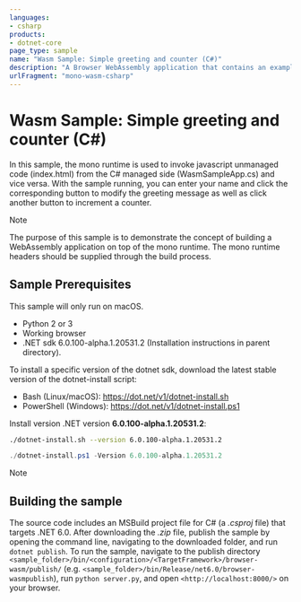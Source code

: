```yaml
---
languages:
- csharp
products:
- dotnet-core
page_type: sample
name: "Wasm Sample: Simple greeting and counter (C#)"
description: "A Browser WebAssembly application that contains an example of embedding the mono runtime to invoke unmanaged code with C#."
urlFragment: "mono-wasm-csharp"
---
```


# Wasm Sample: Simple greeting and counter (C#)

In this sample, the mono runtime is used to invoke javascript unmanaged code (index.html) from the C# managed side (WasmSampleApp.cs) and vice versa. With the sample running, you can enter your name and click the corresponding button to modify the greeting message as well as click another button to increment a counter.

> [!NOTE]
> The purpose of this sample is to demonstrate the concept of building a WebAssembly application on top of the mono runtime. The mono runtime headers should be supplied through the build process.

## Sample Prerequisites

This sample will only run on macOS.

- Python 2 or 3
- Working browser
- .NET sdk 6.0.100-alpha.1.20531.2 (Installation instructions in parent directory).

To install a specific version of the dotnet sdk, download the latest stable version of the dotnet-install script:

- Bash (Linux/macOS): <https://dot.net/v1/dotnet-install.sh>
- PowerShell (Windows): <https://dot.net/v1/dotnet-install.ps1>

Install version .NET version **6.0.100-alpha.1.20531.2**:

```bash
./dotnet-install.sh --version 6.0.100-alpha.1.20531.2
```

```powershell
./dotnet-install.ps1 -Version 6.0.100-alpha.1.20531.2
```

> [!NOTE]

## Building the sample

The source code includes an MSBuild project file for C# (a _.csproj_ file) that targets .NET 6.0. After downloading the _.zip_ file, publish the sample by opening the command line, navigating to the downloaded folder, and run `dotnet publish`. To run the sample, navigate to the publish directory `<sample_folder>/bin/<configuration>/<TargetFramework>/browser-wasm/publish/` (e.g. `<sample_folder>/bin/Release/net6.0/browser-wasmpublish`), run `python server.py`, and open `<http://localhost:8000/>` on your browser.
